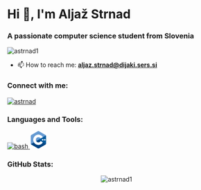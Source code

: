 # Hi 👋, I'm Aljaž Strnad

### A passionate computer science student from Slovenia

<p align="left"> 
  <img src="https://komarev.com/ghpvc/?username=astrnad1&label=Profile%20views&color=0e75b6&style=flat" alt="astrnad1" /> 
</p>

- 📫 How to reach me: **aljaz.strnad@dijaki.sers.si**

### Connect with me:

<p align="left">
  <a href="https://www.leetcode.com/astrnad" target="blank">
    <img align="center" src="https://raw.githubusercontent.com/rahuldkjain/github-profile-readme-generator/master/src/images/icons/Social/leet-code.svg" alt="astrnad" height="30" width="40" />
  </a>
</p>

### Languages and Tools:

<p align="left">
  <a href="https://www.gnu.org/software/bash/" target="_blank" rel="noreferrer">
    <img src="https://www.vectorlogo.zone/logos/gnu_bash/gnu_bash-icon.svg" alt="bash" width="40" height="40"/>
  </a>
  <a href="https://www.w3schools.com/cpp/" target="_blank" rel="noreferrer">
    <img src="https://raw.githubusercontent.com/devicons/devicon/master/icons/cplusplus/cplusplus-original.svg" alt="cplusplus" width="40" height="40"/>
  </a>
  <!-- Add other languages and tools with similar formatting -->
</p>

### GitHub Stats:

<p align="center">
  <img src="https://github-readme-stats.vercel.app/api/top-langs?username=astrnad1&show_icons=true&locale=en&layout=compact" alt="astrnad1" />
</p>
